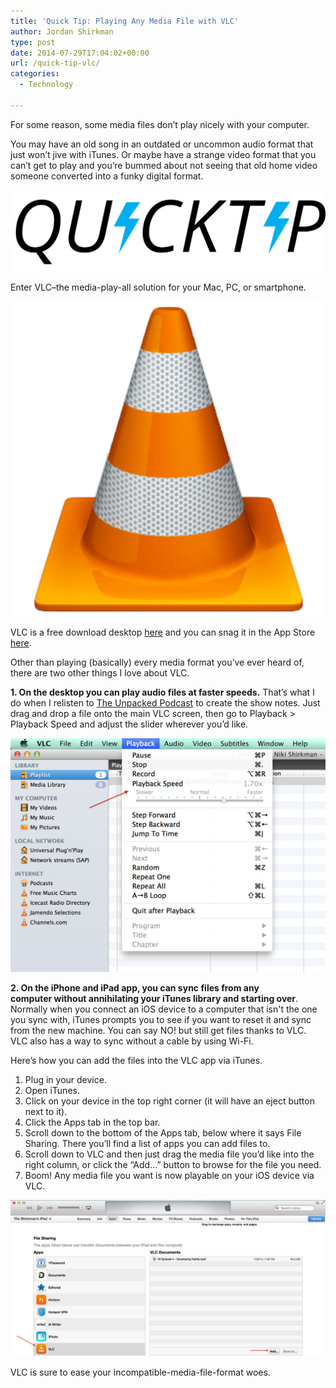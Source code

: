 ```yaml
---
title: 'Quick Tip: Playing Any Media File with VLC'
author: Jordan Shirkman
type: post
date: 2014-07-29T17:04:02+00:00
url: /quick-tip-vlc/
categories:
  - Technology

---
```

For some reason, some media files don’t play nicely with your computer.

You may have an old song in an outdated or uncommon audio format that just won’t jive with iTunes. Or maybe have a strange video format that you can’t get to play and you’re bummed about not seeing that old home video someone converted into a funky digital format.

![Image](/static/images/quick-tip-logo.jpeg) 

Enter VLC–the media-play-all solution for your Mac, PC, or smartphone.

[![Image](/static/images/vlc.jpeg)](http://www.videolan.org)

VLC is a free download desktop [here](http://www.videolan.org/vlc/index.html) and you can snag it in the App Store [here](https://itunes.apple.com/us/app/vlc-for-ios/id650377962?mt=8).

Other than playing (basically) every media format you’ve ever heard of, there are two other things I love about VLC.

**1. On the desktop you can play audio files at faster speeds.** That’s what I do when I relisten to [The Unpacked Podcast](http://unpacked.co) to create the show notes. Just drag and drop a file onto the main VLC screen, then go to Playback > Playback Speed and adjust the slider wherever you’d like.

![Image](/static/images/VLC-Desktop.jpeg) 

**2. On the iPhone and iPad app, you can sync files from any computer without annihilating your iTunes library and starting over**. Normally when you connect an iOS device to a computer that isn't the one you sync with, iTunes prompts you to see if you want to reset it and sync from the new machine. You can say NO! but still get files thanks to VLC. VLC also has a way to sync without a cable by using Wi-Fi.

Here’s how you can add the files into the VLC app via iTunes.

  1. Plug in your device.
  2. Open iTunes.
  3. Click on your device in the top right corner (it will have an eject button next to it).
  4. Click the Apps tab in the top bar.
  5. Scroll down to the bottom of the Apps tab, below where it says File Sharing. There you’ll find a list of apps you can add files to.
  6. Scroll down to VLC and then just drag the media file you’d like into the right column, or click the “Add…” button to browse for the file you need.
  7. Boom! Any media file you want is now playable on your iOS device via VLC.

![Image](/static/images/VLC-iTunes.jpeg) 

VLC is sure to ease your incompatible-media-file-format woes.
